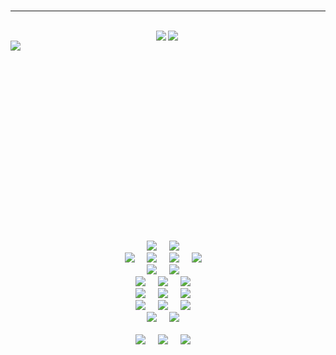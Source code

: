 <br />
<hr />
<br />
<div style="display: flex;align-items: center;justify-content: center;">
<img align="left" src="https://github-readme-stats.vercel.app/api?username=ceosss&hide=contribs,prs&count_private=true&show_icons=true&theme=merko&title_color=00feca&text_color=a5d8f3&icon_color=00feca&hide_border=true" />

 <img align="left" src="https://github-readme-stats.vercel.app/api/top-langs/?username=ceosss&show_icons=true&theme=merko&title_color=00feca&text_color=a5d8f3&icon_color=00feca&hide_border=true" />
 
 </div>
 <div>
 <img align="left" src="https://github-readme-stats.vercel.app/api/pin/?username=ceosss&repo=news-app&show_icons=true&theme=merko&title_color=00feca&text_color=a5d8f3&icon_color=00feca&hide_border=true" />
</div>
<br />
<br />
<br />
<br />
<br />
<br />
<br />
<br />
<br />
<br />
<br />
<br />
<br />
<br />
<br />
<br />
<br />
<br />
<div>
 <p align="center">
  <img src="https://img.shields.io/badge/C++-LANGUAGE-blue.svg?style=for-the-badge&logo=cpp" />&nbsp;&nbsp;&nbsp;&nbsp;
  <img src="https://img.shields.io/badge/-DATA%20STRUCTURES%20AND%20ALGORITHM-black?logo=puppet&logoColor=white&style=for-the-badge" />&nbsp;&nbsp;&nbsp;&nbsp; 
  <br/>
  <img src="https://img.shields.io/badge/-HTML5-E34F26?style=for-the-badge&logo=html5&logoColor=white" />&nbsp;&nbsp;&nbsp;&nbsp;
  <img src="https://img.shields.io/badge/-CSS3-1572B6?style=for-the-badge&logo=css3" />&nbsp;&nbsp;&nbsp;&nbsp;
  <img src="https://img.shields.io/badge/-SASS-CC6699?logo=sass&logoColor=white&style=for-the-badge" />&nbsp;&nbsp;&nbsp;&nbsp;
  <img src="http://img.shields.io/badge/-JavaScript-black?style=for-the-badge&logo=javascript" />&nbsp;&nbsp;&nbsp;&nbsp;
  <br/>
  <img src="https://img.shields.io/badge/-Nodejs-339933?style=for-the-badge&logo=Node.js&logoColor=white" />&nbsp;&nbsp;&nbsp;&nbsp;
  <img src="https://img.shields.io/badge/EXPRESS%20JS-FRAMEWORK-blue.svg?style=for-the-badge&logo=express" />&nbsp;&nbsp;&nbsp;&nbsp;
  <br/>
  <img src="https://img.shields.io/badge/-React-61DAFB?style=for-the-badge&logo=react&logoColor=black" />&nbsp;&nbsp;&nbsp;&nbsp;
  <img src="https://img.shields.io/badge/-REDUX-764ABC?logo=redux&logoColor=white&style=for-the-badge&logoColor=white" />&nbsp;&nbsp;&nbsp;&nbsp;
  <img src="https://img.shields.io/badge/-Gatsby-663399?logo=gatsby&logoColor=white&style=for-the-badge" />&nbsp;&nbsp;&nbsp;&nbsp;
  <br/>
  <img src="https://img.shields.io/badge/-FIREBASE-FFCA28?logo=firebase&logoColor=black&style=for-the-badge" />&nbsp;&nbsp;&nbsp;&nbsp;
  <img src="https://img.shields.io/badge/-MongoDB-47A248?style=for-the-badge&logo=mongodb&logoColor=white" />&nbsp;&nbsp;&nbsp;&nbsp;
  <img src="https://img.shields.io/badge/-mySQL-4479A1?logo=mysql&logoColor=white&style=for-the-badge" />&nbsp;&nbsp;&nbsp;&nbsp;
  <br/>
  <img src="https://img.shields.io/badge/-Git-F05032?style=for-the-badge&logo=git" />&nbsp;&nbsp;&nbsp;&nbsp;
  <img src="https://img.shields.io/badge/-GitHub-181717?style=for-the-badge&logo=github" />&nbsp;&nbsp;&nbsp;&nbsp;
  <img src="https://img.shields.io/badge/-gitlab-FCA23A?logo=gitlab&logoColor=white&style=for-the-badge" />&nbsp;&nbsp;&nbsp;&nbsp;
  <br/>  
  <img src="https://img.shields.io/badge/-Heroku-black?logo=heroku&logoColor=white&style=for-the-badge" />&nbsp;&nbsp;&nbsp;&nbsp;
  <img src="https://img.shields.io/badge/-Vercel-black?logo=vercel&logoColor=white&style=for-the-badge" />&nbsp;&nbsp;&nbsp;&nbsp;
 <br/>

  <br/>
  <img src="https://img.shields.io/badge/OS-Ubuntu%2020.04%20LTS-informational?style=for-the-badge&logo=ubuntu&logoColor=white" />&nbsp;&nbsp;&nbsp;&nbsp;
  <img src="https://img.shields.io/badge/Editor-VSCode-blue?style=for-the-badge&logo=visual-studio-code&logoColor=white" />&nbsp;&nbsp;&nbsp;&nbsp;
  <img src="https://img.shields.io/badge/OS-Windows%2010-informational?style=for-the-badge&logo=windows&logoColor=white" />&nbsp;&nbsp;&nbsp;&nbsp;
  <br/>
  <br/>
</p>
</div>
